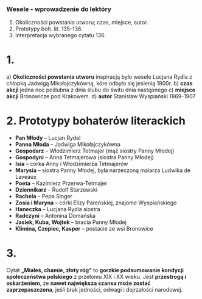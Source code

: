 ### Wesele - wprowadzenie do lektóry
1. Okoliczności powstania utworu; czas, miejsce, autor.
2. Prototypy boh. lit. 135-136.
3. interpretacja wybranego cytatu 136.

# 1. 
a) **Okoliczności powstania utworu** inspiracją było wesele Lucjana Rydla z chłopką Jadwigą Mikołajczykówną, kóre odbyło się jesienią 1900r.
b) **czas akcji** jedna noc poślubna z dnia ślubu do świtu dnia następnego
c) **miejsce akcji** Bronowicze pod Krakowem.
d) **autor** Stanisław Wyspiański 1869-1907

# 2. **Prototypy bohaterów literackich**

* **Pan Młody** – Lucjan Rydel
* **Panna Młoda** – Jadwiga Mikołajczykówna
* **Gospodarz** – Włodzimierz Tetmajer (mąż siostry Panny Młodej)
* **Gospodyni** – Anna Tetmajerowa (siostra Panny Młodej)
* **Isia** – córka Anny i Włodzimierza Tetmajerów
* **Marysia** – siostra Panny Młodej, była narzeczoną malarza Ludwika de Laveaux
* **Poeta** – Kazimierz Przerwa-Tetmajer
* **Dziennikarz** – Rudolf Starzewski
* **Rachela** – Pepa Singer
* **Zosia i Maryna** – córki Elizy Pareńskiej, znajome Wyspiańskiego
* **Haneczka** – Lucjana Rydla siostra
* **Radczyni** – Antonina Domańska
* **Jasiek, Kuba, Wojtek** – bracia Panny Młodej
* **Klimina, Czepiec, Kasper** – postacie ze wsi Bronowice

# 3.
Cytat **„Miałeś, chamie, złoty róg”** to **gorzkie podsumowanie kondycji społeczeństwa polskiego** z przełomu XIX i XX wieku. Jest **przestrogą i oskarżeniem**, że **nawet największa szansa może zostać zaprzepaszczona**, jeśli brak jedności, odwagi i dojrzałości narodowej.

